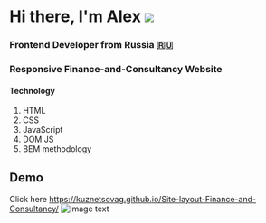

# Hi there, I'm Alex ![](https://github.com/blackcater/blackcater/raw/main/images/Hi.gif)

### Frontend Developer from Russia 🇷🇺

### Responsive Finance-and-Consultancy Website

#### Technology

1. HTML
2. CSS
3. JavaScript
4. DOM JS
5. BEM methodology

## Demo
Click here https://kuznetsovag.github.io/Site-layout-Finance-and-Consultancy/
![Image text](https://user-images.githubusercontent.com/88052358/190899203-9c20fd0a-6ce1-4aed-8b64-425efb2ca54d.png)

